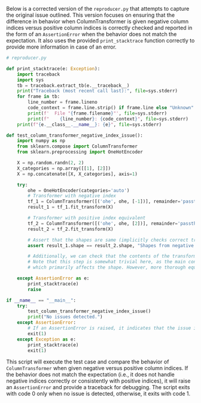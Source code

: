 Below is a corrected version of the `reproducer.py` that attempts to capture the original issue outlined. This version focuses on ensuring that the difference in behavior when ColumnTransformer is given negative column indices versus positive column indices is correctly checked and reported in the form of an `AssertionError` when the behavior does not match the expectation. It also uses the provided `print_stacktrace` function correctly to provide more information in case of an error.

```python
# reproducer.py

def print_stacktrace(e: Exception):
    import traceback
    import sys
    tb = traceback.extract_tb(e.__traceback__)
    print("Traceback (most recent call last):", file=sys.stderr)
    for frame in tb:
        line_number = frame.lineno
        code_context = frame.line.strip() if frame.line else "Unknown"
        print(f'  File "{frame.filename}"', file=sys.stderr)
        print(f"    {line_number}: {code_context}", file=sys.stderr)
    print(f"{e.__class__.__name__}: {e}", file=sys.stderr)

def test_column_transformer_negative_index_issue():
    import numpy as np
    from sklearn.compose import ColumnTransformer
    from sklearn.preprocessing import OneHotEncoder

    X = np.random.randn(2, 2)
    X_categories = np.array([[1], [2]])
    X = np.concatenate([X, X_categories], axis=1)

    try:
        ohe = OneHotEncoder(categories='auto')
        # Transformer with negative index
        tf_1 = ColumnTransformer([('ohe', ohe, [-1])], remainder='passthrough')
        result_1 = tf_1.fit_transform(X)

        # Transformer with positive index equivalent
        tf_2 = ColumnTransformer([('ohe', ohe, [2])], remainder='passthrough')
        result_2 = tf_2.fit_transform(X)

        # Assert that the shapes are same (implicitly checks correct transformation and dropping of columns)
        assert result_1.shape == result_2.shape, "Shapes from negative and positive column indexing do not match."

        # Additionally, we can check that the contents of the transformed arrays have the correct expected arrangement.
        # Note that this step is somewhat trivial here, as the main concern is whether negative indices are handled properly,
        # which primarily affects the shape. However, more thorough equality checks can be added based on requirements.

    except AssertionError as e:
        print_stacktrace(e)
        raise

if __name__ == "__main__":
    try:
        test_column_transformer_negative_index_issue()
        print("No issues detected.")
    except AssertionError:
        # If an AssertionError is raised, it indicates that the issue is present.
        exit(1)
    except Exception as e:
        print_stacktrace(e)
        exit(1)
```

This script will execute the test case and compare the behavior of `ColumnTransformer` when given negative versus positive column indices. If the behavior does not match the expectation (i.e., it does not handle negative indices correctly or consistently with positive indices), it will raise an `AssertionError` and provide a traceback for debugging. The script exits with code 0 only when no issue is detected, otherwise, it exits with code 1.